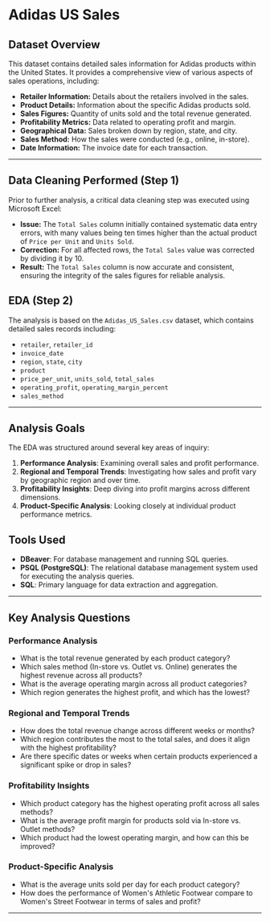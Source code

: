 # Adidas US Sales

## Dataset Overview
This dataset contains detailed sales information for Adidas products within the United States. It provides a comprehensive view of various aspects of sales operations, including:
* **Retailer Information:** Details about the retailers involved in the sales.
* **Product Details:** Information about the specific Adidas products sold.
* **Sales Figures:** Quantity of units sold and the total revenue generated.
* **Profitability Metrics:** Data related to operating profit and margin.
* **Geographical Data:** Sales broken down by region, state, and city.
* **Sales Method:** How the sales were conducted (e.g., online, in-store).
* **Date Information:** The invoice date for each transaction.

---
## Data Cleaning Performed (Step 1)
Prior to further analysis, a critical data cleaning step was executed using Microsoft Excel:
* **Issue:** The `Total Sales` column initially contained systematic data entry errors, with many values being ten times higher than the actual product of `Price per Unit` and `Units Sold`.
* **Correction:** For all affected rows, the `Total Sales` value was corrected by dividing it by 10.
* **Result:** The `Total Sales` column is now accurate and consistent, ensuring the integrity of the sales figures for reliable analysis.

## EDA (Step 2)
The analysis is based on the `Adidas_US_Sales.csv` dataset, which contains detailed sales records including:
* `retailer`, `retailer_id`
* `invoice_date`
* `region`, `state`, `city`
* `product`
* `price_per_unit`, `units_sold`, `total_sales`
* `operating_profit`, `operating_margin_percent`
* `sales_method`

---
## Analysis Goals

The EDA was structured around several key areas of inquiry:
1.  **Performance Analysis**: Examining overall sales and profit performance.
2.  **Regional and Temporal Trends**: Investigating how sales and profit vary by geographic region and over time.
3.  **Profitability Insights**: Deep diving into profit margins across different dimensions.
4.  **Product-Specific Analysis**: Looking closely at individual product performance metrics.

## Tools Used
* **DBeaver**: For database management and running SQL queries.
* **PSQL (PostgreSQL)**: The relational database management system used for executing the analysis queries.
* **SQL**: Primary language for data extraction and aggregation.

---
## Key Analysis Questions

### Performance Analysis
* What is the total revenue generated by each product category?
* Which sales method (In-store vs. Outlet vs. Online) generates the highest revenue across all products?
* What is the average operating margin across all product categories?
* Which region generates the highest profit, and which has the lowest?

### Regional and Temporal Trends
* How does the total revenue change across different weeks or months?
* Which region contributes the most to the total sales, and does it align with the highest profitability?
* Are there specific dates or weeks when certain products experienced a significant spike or drop in sales?

### Profitability Insights
* Which product category has the highest operating profit across all sales methods?
* What is the average profit margin for products sold via In-store vs. Outlet methods?
* Which product had the lowest operating margin, and how can this be improved?

### Product-Specific Analysis
* What is the average units sold per day for each product category?
* How does the performance of Women's Athletic Footwear compare to Women's Street Footwear in terms of sales and profit?

---
